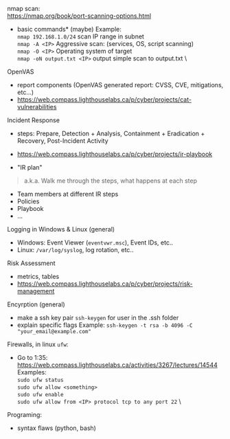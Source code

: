 nmap scan: \
https://nmap.org/book/port-scanning-options.html
- basic commands* (maybe)
Example: \
`nmap 192.168.1.0/24` scan IP range in subnet \
`nmap -A <IP>` Aggressive scan: (services, OS, script scanning) \
`nmap -O <IP>` Operating system of target \
`nmap -oN output.txt <IP>` output simple scan to output.txt \

OpenVAS
- report components (OpenVAS generated report: CVSS, CVE, mitigations, etc...)
- https://web.compass.lighthouselabs.ca/p/cyber/projects/cat-vulnerabilities

Incident Response
- steps:
Prepare, Detection + Analysis, Containment + Eradication + Recovery, Post-Incident Activity
- https://web.compass.lighthouselabs.ca/p/cyber/projects/ir-playbook

- "IR plan"
> a.k.a. Walk me through the steps, what happens at each step
- Team members at different IR steps
- Policies
- Playbook
- ...

Logging in Windows & Linux (general)
- Windows: Event Viewer (`eventvwr.msc`), Event IDs, etc..
- Linux: `/var/log/syslog`, log rotation, etc.. 

Risk Assessment 
- metrics, tables
- https://web.compass.lighthouselabs.ca/p/cyber/projects/risk-management

Encyrption (general)
- make a ssh key pair `ssh-keygen` for user in the .ssh folder
- explain specific flags
Example:
`ssh-keygen -t rsa -b 4096 -C "your_email@example.com"`

Firewalls, in linux `ufw`:
- Go to 1:35: https://web.compass.lighthouselabs.ca/activities/3267/lectures/14544
Examples: \
`sudo ufw status` \
`sudo ufw allow <something>` \
`sudo ufw enable` \
`sudo ufw allow from <IP> protocol tcp to any port 22` \

Programing:
- syntax flaws (python, bash)
